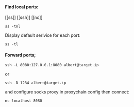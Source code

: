#### Find local ports:
[[ss]] [[ssh]] [[nc]]

`ss -tnl`

Display default serivice for each port:
```
ss -tl
```
#### Forward ports;
```
ssh -L 8080:127.0.0.1:8080 albert@target.ip
```
or
```
ssh -D 1234 albert@target.ip
```
and configure socks proxy in proxychain config then connect:
```
nc localhost 8080
```


